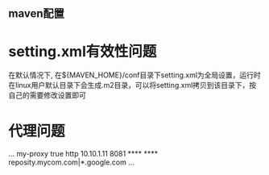 ## maven配置

# setting.xml有效性问题    

在默认情况下, 在${MAVEN_HOME}/conf目录下setting.xml为全局设置，运行时在linux用户默认目录下会生成.m2目录，可以将setting.xml拷贝到该目录下，按自己的需要修改设置即可    
# 代理问题  
<settings>
  ...
<proxies>
  <proxy>
    <id>my-proxy</id>
    <active>true</active>
    <protocol>http</protocol>
    <host>10.10.1.11</host>
    <port>8081</port>
    <username>****</username>
    <password>****</password>
    <nonProxyHosts>reposity.mycom.com|*.google.com</nonProxyHosts>
  </proxy>
</proxies>
  ...
</settings>
